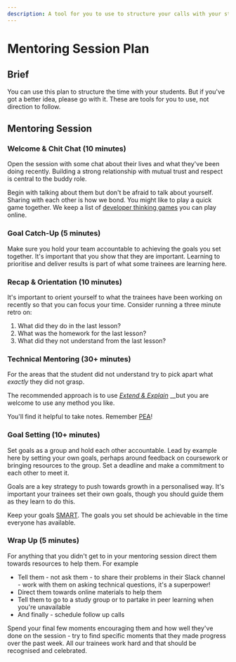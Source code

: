 ```yaml
---
description: A tool for you to use to structure your calls with your students
---
```


# Mentoring Session Plan

## Brief

You can use this plan to structure the time with your students. But if you've got a better idea, please go with it. These are tools for you to use, not direction to follow.

## Mentoring Session

### Welcome & Chit Chat \(10 minutes\)

Open the session with some chat about their lives and what they've been doing recently. Building a strong relationship with mutual trust and respect is central to the buddy role.

Begin with talking about them but don't be afraid to talk about yourself. Sharing with each other is how we bond. You might like to play a quick game together. We keep a list of [developer thinking games](https://fundamentals.codeyourfuture.io/other-resources/brain-games) you can play online. 

### Goal Catch-Up \(5 minutes\)

Make sure you hold your team accountable to achieving the goals you set together. It's important that you show that they are important. Learning to prioritise and deliver results is part of what some trainees are learning here.

### Recap & Orientation \(10 minutes\)

It's important to orient yourself to what the trainees have been working on recently so that you can focus your time. Consider running a three minute retro on:

1. What did they do in the last lesson?
2. What was the homework for the last lesson?
3. What did they not understand from the last lesson?

### Technical Mentoring \(30+ minutes\)

For the areas that the student did not understand try to pick apart what _exactly_ they did not grasp. 

The recommended approach is to use [_Extend & Explain_](https://docs.google.com/presentation/d/1b23cdD2u2difmxSpEulD_KdBUfOiqCNB8TwAs23bHgM/edit#slide=id.g981ead9fdd_1_17) __but you are welcome to use any method you like. 

You'll find it helpful to take notes. Remember [PEA](education-buddy-training.md#feeding-back-to-the-team)!

### Goal Setting \(10+ minutes\)

Set goals as a group and hold each other accountable. Lead by example here by setting your own goals, perhaps around feedback on coursework or bringing resources to the group.  Set a deadline and make a commitment to each other to meet it. 

Goals are a key strategy to push towards growth in a personalised way. It's important your trainees set their own goals, though you should guide them as they learn to do this.

Keep your goals [SMART](https://www.mindtools.com/pages/article/smart-goals.htm). The goals you set should be achievable in the time everyone has available.

### Wrap Up \(5 minutes\)

For anything that you didn't get to in your mentoring session direct them towards resources to help them. For example

* Tell them - not ask them - to share their problems in their Slack channel - work with them on asking technical questions, it's a superpower!
* Direct them towards online materials to help them
* Tell them to go to a study group or to partake in peer learning when you're unavailable
* And finally - schedule follow up calls 

Spend your final few moments encouraging them and how well they've done on the session - try to find specific moments that they made progress over the past week. All our trainees work hard and that should be recognised and celebrated.







### 

